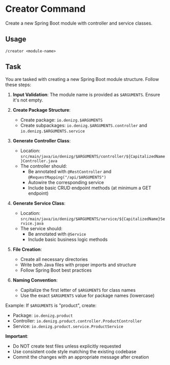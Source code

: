 # Creator Command

Create a new Spring Boot module with controller and service classes.

## Usage
```
/creator <module-name>
```

## Task

You are tasked with creating a new Spring Boot module structure. Follow these steps:

1. **Input Validation**: The module name is provided as `$ARGUMENTS`. Ensure it's not empty.

2. **Create Package Structure**:
   - Create package: `io.denizg.$ARGUMENTS`
   - Create subpackages: `io.denizg.$ARGUMENTS.controller` and `io.denizg.$ARGUMENTS.service`

3. **Generate Controller Class**:
   - Location: `src/main/java/io/denizg/$ARGUMENTS/controller/${CapitalizedName}Controller.java`
   - The controller should:
     - Be annotated with `@RestController` and `@RequestMapping("/api/$ARGUMENTS")`
     - Autowire the corresponding service
     - Include basic CRUD endpoint methods (at minimum a GET endpoint)

4. **Generate Service Class**:
   - Location: `src/main/java/io/denizg/$ARGUMENTS/service/${CapitalizedName}Service.java`
   - The service should:
     - Be annotated with `@Service`
     - Include basic business logic methods

5. **File Creation**:
   - Create all necessary directories
   - Write both Java files with proper imports and structure
   - Follow Spring Boot best practices

6. **Naming Convention**:
   - Capitalize the first letter of `$ARGUMENTS` for class names
   - Use the exact `$ARGUMENTS` value for package names (lowercase)

Example: If `$ARGUMENTS` is "product", create:
- Package: `io.denizg.product`
- Controller: `io.denizg.product.controller.ProductController`
- Service: `io.denizg.product.service.ProductService`

**Important**:
- Do NOT create test files unless explicitly requested
- Use consistent code style matching the existing codebase
- Commit the changes with an appropriate message after creation
